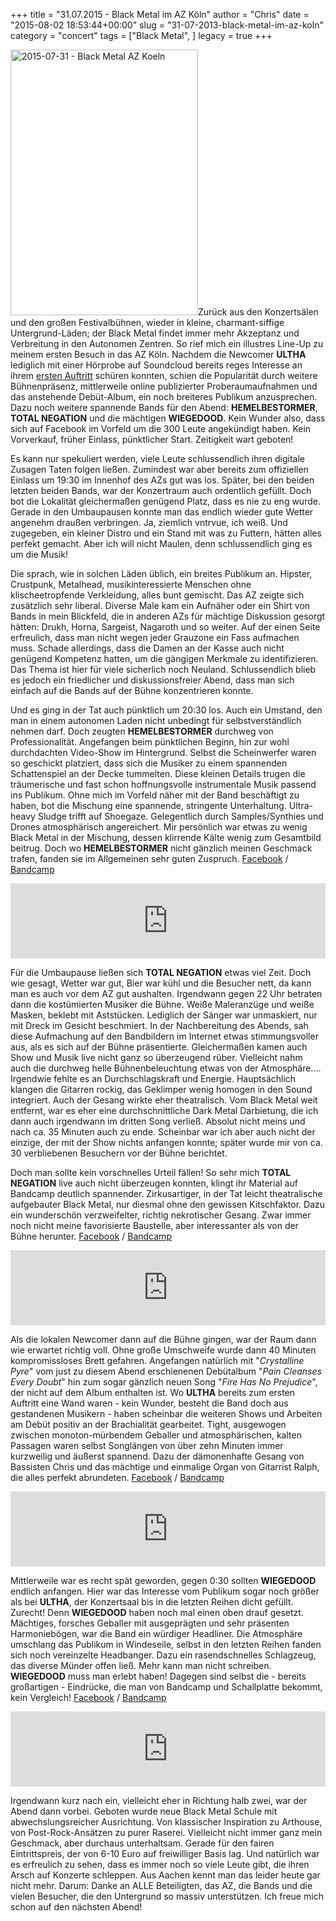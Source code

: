 +++
title = "31.07.2015 - Black Metal im AZ Köln"
author = "Chris"
date = "2015-08-02 18:53:44+00:00"
slug = "31-07-2013-black-metal-im-az-koln"
category = "concert"
tags = ["Black Metal", ]
legacy = true
+++

<img class="alignright size-full wp-image-14708" src="images//2015/08/2015-07-31-Black-Metal-AZ-Koeln.jpg" alt="2015-07-31 - Black Metal AZ Koeln" width="300" height="425" />Zurück aus den Konzertsälen und den großen Festivalbühnen, wieder in kleine, charmant-siffige Untergrund-Läden; der Black Metal findet immer mehr Akzeptanz und Verbreitung in den Autonomen Zentren. So rief mich ein illustres Line-Up zu meinem ersten Besuch in das AZ Köln. Nachdem die Newcomer **ULTHA** lediglich mit einer Hörprobe auf Soundcloud bereits reges Interesse an ihrem <a href="http://necroslaughter.de/2014/09/26-09-2014-ultha-unru-sun-worship/">ersten Auftritt</a> schüren konnten, schien die Popularität durch weitere Bühnenpräsenz, mittlerweile online publizierter Proberaumaufnahmen und das anstehende Debüt-Album, ein noch breiteres Publikum anzusprechen. Dazu noch weitere spannende Bands für den Abend: **HEMELBESTORMER**, **TOTAL NEGATION** und die mächtigen **WIEGEDOOD**. Kein Wunder also, dass sich auf Facebook im Vorfeld um die 300 Leute angekündigt haben. Kein Vorverkauf, früher Einlass, pünktlicher Start. Zeitigkeit wart geboten!

Es kann nur spekuliert werden, viele Leute schlussendlich ihren digitale Zusagen Taten folgen ließen. Zumindest war aber bereits zum offiziellen Einlass um 19:30 im Innenhof des AZs gut was los. Später, bei den beiden letzten beiden Bands, war der Konzertraum auch ordentlich gefüllt. Doch bot die Lokalität gleichermaßen genügend Platz, dass es nie zu eng wurde. Gerade in den Umbaupausen konnte man das endlich wieder gute Wetter angenehm draußen verbringen. Ja, ziemlich vntrvue, ich weiß. Und zugegeben, ein kleiner Distro und ein Stand mit was zu Futtern, hätten alles perfekt gemacht. Aber ich will nicht Maulen, denn schlussendlich ging es um die Musik!

Die sprach, wie in solchen Läden üblich, ein breites Publikum an. Hipster, Crustpunk, Metalhead, musikinteressierte Menschen ohne klischeetropfende Verkleidung, alles bunt gemischt. Das AZ zeigte sich zusätzlich sehr liberal. Diverse Male kam ein Aufnäher oder ein Shirt von Bands in mein Blickfeld, die in anderen AZs für mächtige Diskussion gesorgt hätten: Drukh, Horna, Sargeist, Nagaroth und so weiter. Auf der einen Seite erfreulich, dass man nicht wegen jeder Grauzone ein Fass aufmachen muss. Schade allerdings, dass die Damen an der Kasse auch nicht genügend Kompetenz hatten, um die gängigen Merkmale zu identifizieren. Das Thema ist hier für viele sicherlich noch Neuland. Schlussendlich blieb es jedoch ein friedlicher und diskussionsfreier Abend, dass man sich einfach auf die Bands auf der Bühne konzentrieren konnte.

Und es ging in der Tat auch pünktlich um 20:30 los. Auch ein Umstand, den man in einem autonomen Laden nicht unbedingt für selbstverständlich nehmen darf. Doch zeugten **HEMELBESTORMER** durchweg von Professionalität. Angefangen beim pünktlichen Beginn, hin zur wohl durchdachten Video-Show im Hintergrund. Selbst die Scheinwerfer waren so geschickt platziert, dass sich die Musiker zu einem spannenden Schattenspiel an der Decke tummelten. Diese kleinen Details trugen die träumerische und fast schon hoffnungsvolle instrumentale Musik passend ins Publikum. Ohne mich im Vorfeld näher mit der Band beschäftigt zu haben, bot die Mischung eine spannende, stringente Unterhaltung. Ultra-heavy Sludge trifft auf Shoegaze. Gelegentlich durch Samples/Synthies und Drones atmosphärisch angereichert. Mir persönlich war etwas zu wenig Black Metal in der Mischung, dessen klirrende Kälte wenig zum Gesamtbild beitrug. Doch wo **HEMELBESTORMER** nicht gänzlich meinen Geschmack trafen, fanden sie im Allgemeinen sehr guten Zuspruch.
<a href="https://www.facebook.com/Hemelbestormer">Facebook</a> / <a href="http://hemelbestormer.bandcamp.com/">Bandcamp</a>

<iframe style="border: 0; width: 100%; height: 120px;" src="http://bandcamp.com/EmbeddedPlayer/album=1068224282/size=large/bgcol=333333/linkcol=ffffff/tracklist=false/artwork=small/transparent=true/" width="300" height="150" seamless=""><a href="http://hemelbestormer.bandcamp.com/album/portals">Portals by Hemelbestormer</a></iframe>

Für die Umbaupause ließen sich **TOTAL NEGATION** etwas viel Zeit. Doch wie gesagt, Wetter war gut, Bier war kühl und die Besucher nett, da kann man es auch vor dem AZ gut aushalten. Irgendwann gegen 22 Uhr betraten dann die kostümierten Musiker die Bühne. Weiße Maleranzüge und weiße Masken, beklebt mit Aststücken. Lediglich der Sänger war unmaskiert, nur mit Dreck im Gesicht beschmiert. In der Nachbereitung des Abends, sah diese Aufmachung auf den Bandbildern im Internet etwas stimmungsvoller aus, als es sich auf der Bühne präsentierte. Gleichermaßen kamen auch Show und Musik live nicht ganz so überzeugend rüber. Vielleicht nahm auch die durchweg helle Bühnenbeleuchtung etwas von der Atmosphäre.... Irgendwie fehlte es an Durchschlagskraft und Energie.
Hauptsächlich klangen die Gitarren rockig, das Geklimper wenig homogen in den Sound integriert. Auch der Gesang wirkte eher theatralisch. Vom Black Metal weit entfernt, war es eher eine durchschnittliche Dark Metal Darbietung, die ich dann auch irgendwann im dritten Song verließ. Absolut nicht meins und nach ca. 35 Minuten auch zu ende. Scheinbar war ich aber auch nicht der einzige, der mit der Show nichts anfangen konnte; später wurde mir von ca. 30 verbliebenen Besuchern vor der Bühne berichtet.

Doch man sollte kein vorschnelles Urteil fällen! So sehr mich **TOTAL NEGATION** live auch nicht überzeugen konnten, klingt ihr Material auf Bandcamp deutlich spannender. Zirkusartiger, in der Tat leicht theatralische aufgebauter Black Metal, nur diesmal ohne den gewissen Kitschfaktor. Dazu ein wunderschön verzweifelter, richtig nekrotischer Gesang. Zwar immer noch nicht meine favorisierte Baustelle, aber interessanter als von der Bühne herunter.
<a href="https://www.facebook.com/totalnegation">Facebook</a> / <a href="http://totalnegationnachts.bandcamp.com/">Bandcamp</a>

<iframe style="border: 0; width: 100%; height: 120px;" src="http://bandcamp.com/EmbeddedPlayer/album=3914140533/size=large/bgcol=333333/linkcol=ffffff/tracklist=false/artwork=small/transparent=true/" width="300" height="150" seamless=""><a href="http://totalnegationnachts.bandcamp.com/album/zur-sp-ten-stunde-zeitr-ume">Zur späten Stunde | Zeiträume by Total Negation</a></iframe>

Als die lokalen Newcomer dann auf die Bühne gingen, war der Raum dann wie erwartet richtig voll. Ohne große Umschweife wurde dann 40 Minuten kompromissloses Brett gefahren. Angefangen natürlich mit "_Crystalline Pyre_" vom just zu diesem Abend erschienenen Debütalbum "_Pain Cleanses Every Doubt_" hin zum sogar gänzlich neuen Song "_Fire Has No Prejudice_", der nicht auf dem Album enthalten ist.
Wo **ULTHA** bereits zum ersten Auftritt eine Wand waren - kein Wunder, besteht die Band doch aus gestandenen Musikern - haben scheinbar die weiteren Shows und Arbeiten am Debüt positiv an der Brachialität gearbeitet. Tight, ausgewogen zwischen monoton-mürbendem Geballer und atmosphärischen, kalten Passagen waren selbst Songlängen von über zehn Minuten immer kurzweilig und äußerst spannend. Dazu der dämonenhafte Gesang von Bassisten Chris und das mächtige und einmalige Organ von Gitarrist Ralph, die alles perfekt abrundeten.
<a href="https://www.facebook.com/pages/ULTHA/654981031248601">Facebook</a> / <a href="http://ultha.bandcamp.com/">Bandcamp</a>

<iframe style="border: 0; width: 100%; height: 120px;" src="http://bandcamp.com/EmbeddedPlayer/album=3482588449/size=large/bgcol=333333/linkcol=ffffff/tracklist=false/artwork=small/transparent=true/" width="300" height="150" seamless=""><a href="http://ultha.bandcamp.com/album/pain-cleanses-every-doubt">Pain Cleanses Every Doubt by ULTHA</a></iframe>

Mittlerweile war es recht spät geworden, gegen 0:30 sollten **WIEGEDOOD** endlich anfangen. Hier war das Interesse vom Publikum sogar noch größer als bei **ULTHA**, der Konzertsaal bis in die letzten Reihen dicht gefüllt. Zurecht! Denn **WIEGEDOOD** haben noch mal einen oben drauf gesetzt. Mächtiges, forsches Geballer mit ausgeprägten und sehr präsenten Harmoniebögen, war die Band ein würdiger Headliner. Die Atmosphäre umschlang das Publikum in Windeseile, selbst in den letzten Reihen fanden sich noch vereinzelte Headbanger. Dazu ein rasendschnelles Schlagzeug, das diverse Münder offen ließ. Mehr kann man nicht schreiben. **WIEGEDOOD** muss man erlebt haben! Dagegen sind selbst die - bereits großartigen - Eindrücke, die man von Bandcamp und Schallplatte bekommt, kein Vergleich!
<a href="https://www.facebook.com/wiegedood">Facebook</a> / <a href="http://wiegedood.bandcamp.com/">Bandcamp</a>

<iframe style="border: 0; width: 100%; height: 120px;" src="http://bandcamp.com/EmbeddedPlayer/album=3751775589/size=large/bgcol=333333/linkcol=ffffff/tracklist=false/artwork=small/transparent=true/" width="300" height="150" seamless=""><a href="http://wiegedood.bandcamp.com/album/de-doden-hebben-het-goed">De Doden Hebben Het Goed by Wiegedood</a></iframe>

Irgendwann kurz nach ein, vielleicht eher in Richtung halb zwei, war der Abend dann vorbei. Geboten wurde neue Black Metal Schule mit abwechslungsreicher Ausrichtung. Von klassischer Inspiration zu Arthouse, von Post-Rock-Ansätzen zu purer Raserei. Vielleicht nicht immer ganz mein Geschmack, aber durchaus unterhaltsam. Gerade für den fairen Eintrittspreis, der von 6-10 Euro auf freiwilliger Basis lag. Und natürlich war es erfreulich zu sehen, dass es immer noch so viele Leute gibt, die ihren Arsch auf Konzerte schleppen. Aus Aachen kennt man das leider heute gar nicht mehr. Darum: Danke an ALLE Beteiligten, das AZ, die Bands und die vielen Besucher, die den Untergrund so massiv unterstützen. Ich freue mich schon auf den nächsten Abend!
